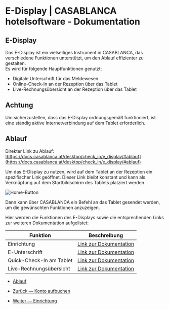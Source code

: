 # E-Display | CASABLANCA hotelsoftware - Dokumentation

## E-Display

Das E-Display ist ein vielseitiges Instrument in CASABLANCA, das verschiedene Funktionen unterstützt, um den Ablauf effizienter zu gestalten.  
Es wird für folgende Hauptfunktionen genutzt:

* Digitale Unterschrift für das Meldewesen
* Online-Check-In an der Rezeption über das Tablet
* Live-Rechnungsübersicht an der Rezeption über das Tablet

## Achtung

Um sicherzustellen, dass das E-Display ordnungsgemäß funktioniert, ist eine ständig aktive Internetverbindung auf dem Tablet erforderlich.

## Ablauf

Direkter Link zu Ablauf: [https://docs.casablanca.at/desktop/check_in/e_display/#ablauf](https://docs.casablanca.at/desktop/check_in/e_display/#ablauf)

Um das E-Display zu nutzen, wird auf dem Tablet an der Rezeption ein spezifischer Link geöffnet. Dieser Link bleibt konstant und kann als Verknüpfung auf dem Startbildschirm des Tablets platziert werden.

![Home-Button](https://docs.casablanca.at/assets/images/home_button-4236d0344d50b62dd55aaa9cb040249a.png)

Dann kann über CASABLANCA ein Befehl an das Tablet gesendet werden, um die gewünschten Funktionen anzuzeigen.

Hier werden die Funktionen des E-Displays sowie die entsprechenden Links zur weiteren Dokumentation aufgelistet:

| Funktion | Beschreibung |
| --- | --- |
| Einrichtung | [Link zur Dokumentation](https://docs.casablanca.at/desktop/check_in/e_display/einrichtung) |
| E-Unterschrift | [Link zur Dokumentation](https://docs.casablanca.at/desktop/check_in/e_display/e_unterschrift) |
| Quick-Check-In am Tablet | [Link zur Dokumentation](https://docs.casablanca.at/desktop/check_in/e_display/pre_check_in) |
| Live-Rechnungsübersicht | [Link zur Dokumentation](https://docs.casablanca.at/desktop/check_in/e_display/invoice_display) |

* [Ablauf](https://docs.casablanca.at/desktop/check_in/e_display/#ablauf)

* [Zurück — Konto aufbuchen](https://docs.casablanca.at/desktop/check_in/check_in_booking)
* [Weiter — Einrichtung](https://docs.casablanca.at/desktop/check_in/e_display/einrichtung)